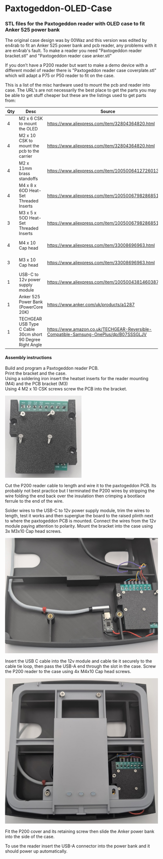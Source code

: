 # Paxtogeddon-OLED-Case
### STL files for the Paxtogeddon reader with OLED case to fit Anker 525 power bank

The original case design was by 00Waz and this version was edited by en4rab to fit an Anker 525 power bank and pcb reader, any problems with it are en4rab's fault. 
To make a reader you need "Paxtogeddon reader bracket.stl" and "Paxtogeddon reader case anker.stl" 

If you don’t have a P200 reader but want to make a demo device with a different model of reader there is "Paxtogeddon reader case coverplate.stl" which will adapt a P75 or P50 reader to fit on the case.

This is a list of the misc hardware used to mount the pcb and reader into case. The URL's are not necessarily the best place to get the parts you may be able to get stuff cheaper but these are the listings used to get parts from:

| Qty  | Desc                                                       | Source                                                       | Price         |
| ---- | ---------------------------------------------------------- | ------------------------------------------------------------ | ------------- |
| 4    | M2 x 6 CSK to mount the OLED                               | https://www.aliexpress.com/item/32804364820.html             | £1.24 per 50  |
| 4    | M2 x 10 CSK to mount the pcb to the carrier                | https://www.aliexpress.com/item/32804364820.html             | £2.01 per 50  |
| 4    | M2 x 11mm brass standoffs                                  | https://www.aliexpress.com/item/1005006412726013.html        | £2.84 per 100 |
| 4    | M4 x 8 x 6OD Heat-Set Threaded Inserts                     | https://www.aliexpress.com/item/1005006798286851.html        | £5.31 per 100 |
| 3    | M3 x 5 x 5OD Heat-Set Threaded Inserts                     | https://www.aliexpress.com/item/1005006798286851.html        | £2.74 per 100 |
| 4    | M4 x 10 Cap head                                           | https://www.aliexpress.com/item/33008696963.html             | £5.89 per 100 |
| 3    | M3 x 10 Cap head                                           | https://www.aliexpress.com/item/33008696963.html             | £3.34 per 100 |
| 1    | USB-C to 12v power supply module                           | https://www.aliexpress.com/item/1005004381460387.html        | £7.29 per 10  |
| 1    | Anker 525 Power Bank (PowerCore 20K)                       | https://www.anker.com/uk/products/a1287                      | £30           |
| 1    | TECHGEAR USB Type C Cable 30cm short 90 Degree Right Angle | https://www.amazon.co.uk/TECHGEAR-Reversible-Compatible-Samsung-OnePlus/dp/B07SSSGLJV | £3.95         |



#### Assembly instructions

Build and program a Paxtogeddon reader PCB.  
Print the bracket and the case.  
Using a soldering iron insert the heatset inserts for the reader mounting (M4) and the PCB bracket (M3)  
Using 4 M2 x 10 CSK screws screw the PCB into the bracket.  

<img src="images/bracket.jpg" width="50%;" />

Cut the P200 reader cable to length and wire it to the paxtogeddon PCB. Its probably not best practice but I terminated the P200 wires by stripping the wire folding the end back over the insulation then crimping a bootlace ferrule to the end of the wire.

Solder wires to the USB-C to 12v power supply module, trim the wires to length, test it works and then superglue the board to the raised plinth next to where the paxtogeddon PCB is mounted.
Connect the wires from the 12v module paying attention to polarity.
Mount the bracket into the case using 3x M3x10 Cap head screws.

![](images/mounted.jpg)

Insert the USB C cable into the 12v module and cable tie it securely to the cable tie loop, then pass the USB-A end through the slot in the case.
Screw the P200 reader to the case using 4x  M4x10 Cap head screws.

![](images/p200-fitted.jpg)

Fit the P200 cover and its retaining screw then slide the Anker power bank into the side of the case.

To use the reader insert the USB-A connector into the power bank and it should power up automatically.

